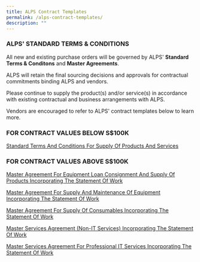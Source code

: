 ```yaml
---
title: ALPS Contract Templates
permalink: /alps-contract-templates/
description: ""
---
```

### ALPS' STANDARD TERMS &amp; CONDITIONS

All new and existing purchase orders will be governed by ALPS' **Standard Terms &amp; Conditons** and **Master Agreements**. 

ALPS will retain the final sourcing decisions and approvals for contractual commitments binding ALPS and vendors.

Please continue to supply the product(s) and/or service(s) in accordance with existing contractual and business arrangements with ALPS.

Vendors are encouraged to refer to ALPS' contract templates below to learn more.

### FOR CONTRACT VALUES BELOW S$100K

[Standard Terms And Conditions For Supply Of Products And Services](/files/SOURCING%20EVENTS/28032023_standard_terms_and_conditions_for_supply_of_products_and_services_(v2)(clean)(002).pdf)

### FOR CONTRACT VALUES ABOVE S$100K

[Master Agreement For Equipment Loan Consignment And Supply Of Products Incorporating The Statement Of Work]()

[Master Agreement For Supply And Maintenance Of Equipment Incorporating The Statement Of Work]()

[Master Agreement For Supply Of Consumables Incorporating The Statement Of Work]()

[Master Services Agreement (Non-IT Services) Incorporating The Statement Of Work]()

[Master Services Agreement For Professional IT Services Incorporating The Statement Of Work]()